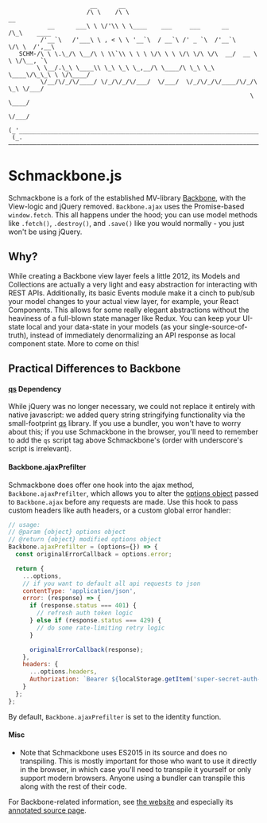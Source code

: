 ```
                       __      __
                      /\ \    /\ \                                   __
           __      ___\ \ \/'\\ \ \____    ___     ___      __      /\_\    ____
         /'__`\   /'___\ \ , < \ \ '__`\  / __`\ /' _ `\  /'__`\    \/\ \  /',__\
   SCHM-/\ \ \.\_/\ \__/\ \ \\`\\ \ \ \ \/\ \ \ \/\ \/\ \/\  __/  __ \ \ \/\__, `\
        \ \__/.\_\ \____\\ \_\ \_\ \_,__/\ \____/\ \_\ \_\ \____\/\_\_\ \ \/\____/
         \/__/\/_/\/____/ \/_/\/_/\/___/  \/___/  \/_/\/_/\/____/\/_/\ \_\ \/___/
                                                                    \ \____/
                                                                     \/___/
 (_'______________________________________________________________________________'_)
 (_.——————————————————————————————————————————————————————————————————————————————._)
```

# Schmackbone.js

Schmackbone is a fork of the established MV-library [Backbone](https://github.com/jashkenas/backbone), with the View-logic and
jQuery removed. `Backbone.ajax` uses the Promise-based `window.fetch`. This all happens under the hood; you can use model methods
like `.fetch()`, `.destroy()`, and `.save()` like you would normally - you just won't be using jQuery.

## Why?

While creating a Backbone view layer feels a little 2012, its Models and Collections are actually a very light and easy abstraction
for interacting with REST APIs. Additionally, its basic Events module make it a cinch to pub/sub your model changes to your actual
view layer, for example, your React Components. This allows for some really elegant abstractions without the heaviness of a full-blown
state manager like Redux. You can keep your UI-state local and your data-state in your models (as your single-source-of-truth), instead
of immediately denormalizing an API response as local component state. More to come on this!

## Practical Differences to Backbone

#### [qs](https://github.com/ljharb/qs) Dependency

While jQuery was no longer necessary, we could not replace it entirely with native javascript: we added query string stringifying
functionality via the small-footprint [qs](https://github.com/ljharb/qs) library. If you use a bundler, you won't have to worry
about this; if you use Schmackbone in the browser, you'll need to remember to add the `qs` script tag above Schmackbone's (order with
underscore's script is irrelevant).

#### Backbone.ajaxPrefilter

Schmackbone does offer one hook into the ajax method, `Backbone.ajaxPrefilter`, which allows you to alter the
[options object](https://github.com/noahgrant/schmackbone/blob/1e3c385be522ddb0938f1552cef9620dedd4eb0f/schmackbone.js#L1486)
passed to `Backbone.ajax` before any requests are made. Use this hook to pass custom headers like auth headers, or a custom
global error handler:

```js
// usage:
// @param {object} options object
// @return {object} modified options object
Backbone.ajaxPrefilter = (options={}) => {
  const originalErrorCallback = options.error;

  return {
    ...options,
    // if you want to default all api requests to json
    contentType: 'application/json',
    error: (response) => {
      if (response.status === 401) {
        // refresh auth token logic
      } else if (response.status === 429) {
        // do some rate-limiting retry logic
      }

      originalErrorCallback(response);
    },
    headers: {
      ...options.headers,
      Authorization: `Bearer ${localStorage.getItem('super-secret-auth-token')}`
    }
  };
};
```

By default, `Backbone.ajaxPrefilter` is set to the identity function.

#### Misc

* Note that Schmackbone uses ES2015 in its source and does no transpiling. This is mostly important for those who want
  to use it directly in the browser, in which case you'll need to transpile it yourself or only support modern browsers.
  Anyone using a bundler can transpile this along with the rest of their code.

For Backbone-related information, see [the website](https://backbonejs.org) and especially its [annotated source page](https://backbonejs.org/docs/backbone.html).
